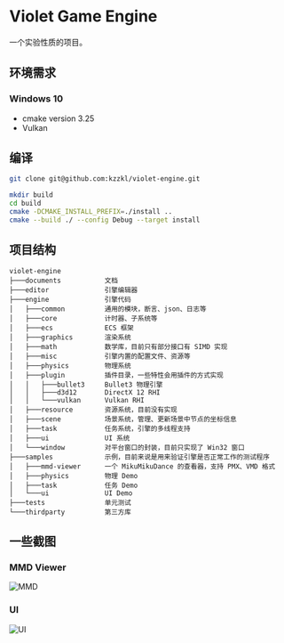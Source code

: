 # Violet Game Engine

一个实验性质的项目。

## 环境需求

### Windows 10

- cmake version 3.25
- Vulkan

## 编译

```bash
git clone git@github.com:kzzkl/violet-engine.git

mkdir build
cd build
cmake -DCMAKE_INSTALL_PREFIX=./install ..
cmake --build ./ --config Debug --target install
```

## 项目结构

```
violet-engine
├───documents           文档
├───editor              引擎编辑器
├───engine              引擎代码
│   ├───common          通用的模块，断言、json、日志等
│   ├───core            计时器、子系统等
│   ├───ecs             ECS 框架
│   ├───graphics        渲染系统
│   ├───math            数学库，目前只有部分接口有 SIMD 实现
│   ├───misc            引擎内置的配置文件、资源等
│   ├───physics         物理系统
│   ├───plugin          插件目录，一些特性会用插件的方式实现
│   │   ├───bullet3     Bullet3 物理引擎
│   │   ├───d3d12       DirectX 12 RHI
│   │   └───vulkan      Vulkan RHI
│   ├───resource        资源系统，目前没有实现
│   ├───scene           场景系统，管理、更新场景中节点的坐标信息
│   ├───task            任务系统，引擎的多线程支持
│   ├───ui              UI 系统
│   └───window          对平台窗口的封装，目前只实现了 Win32 窗口
├───samples             示例，目前来说是用来验证引擎是否正常工作的测试程序
│   ├───mmd-viewer      一个 MikuMikuDance 的查看器，支持 PMX、VMD 格式
│   ├───physics         物理 Demo
│   ├───task            任务 Demo
│   └───ui              UI Demo
├───tests               单元测试
└───thirdparty          第三方库
```

## 一些截图

### MMD Viewer

![MMD](documents/screenshot/mmd.png)

### UI 

![UI](documents/screenshot/ui.png)
